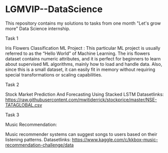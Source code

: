 # LGMVIP--DataScience
This repository contains my solutions to tasks from one month "Let's grow more"  Data Science internship.

Task 1

Iris Flowers Classification ML Project :
This particular ML project is usually referred to as the “Hello World” of Machine Learning. The iris flowers dataset contains numeric attributes, and it is perfect for beginners to learn about supervised ML algorithms, mainly how to load and handle data. Also, since this is a small dataset, it can easily fit in memory without requiring special transformations or scaling capabilities.

Task 2

Stock Market Prediction And Forecasting Using Stacked LSTM
Datasetlinks: https://raw.githubusercontent.com/mwitiderrick/stockprice/master/NSE-TATAGLOBAL.csv

Task 3

Music Recommendation:

Music recommender systems can suggest songs to users based on their listening patterns.
Datasetlinks: https://www.kaggle.com/c/kkbox-music-recommendation-challenge/data
